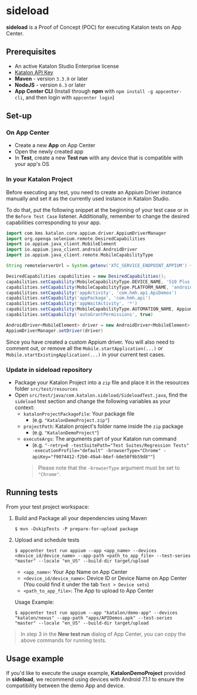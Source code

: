 # sideload

**sideload** is a Proof of Concept (POC) for executing Katalon tests on App Center.

## Prerequisites

* An active Katalon Studio Enterprise license
* [Katalon API Key](https://docs.katalon.com/katalon-analytics/docs/ka-api-key.html)
* **Maven** - version `3.3.9` or later
* **NodeJS** - version `6.3` or later
* **App Center CLI** (Install through **npm** with `npm install -g appcenter-cli`, and then login with `appcenter login`)

## Set-up

### On App Center

* Create a new **App** on App Center
* Open the newly created app
* In **Test**, create a new **Test run** with any device that is compatible with your app's OS

### In your Katalon Project

Before executing any test, you need to create an Appium Driver instance manually and set it as the currently used instance in Katalon Studio.

To do that, put the following snippet at the beginning of your test case or in the `Before Test Case` listener. Additionally, remember to change the desired capabilities corresponding to your app.

```groovy
import com.kms.katalon.core.appium.driver.AppiumDriverManager
import org.openqa.selenium.remote.DesiredCapabilities
import io.appium.java_client.MobileElement
import io.appium.java_client.android.AndroidDriver
import io.appium.java_client.remote.MobileCapabilityType

String remoteServerUrl = System.getenv('XTC_SERVICE_ENDPOINT_APPIUM') + 'wd/hub'

DesiredCapabilities capabilities = new DesiredCapabilities();
capabilities.setCapability(MobileCapabilityType.DEVICE_NAME, 'S10 Plus')
capabilities.setCapability(MobileCapabilityType.PLATFORM_NAME, 'android')
capabilities.setCapability('appActivity', 'com.hmh.api.ApiDemos')
capabilities.setCapability('appPackage', 'com.hmh.api')
capabilities.setCapability('appWaitActivity', '*')
capabilities.setCapability(MobileCapabilityType.AUTOMATION_NAME, AppiumDriverManager.UIAUTOMATOR2)
capabilities.setCapability('autoGrantPermissions', true)

AndroidDriver<MobileElement> driver = new AndroidDriver<MobileElement>(new URL(remoteServerUrl), capabilities)
AppiumDriverManager.setDriver(driver)
```

Since you have created a custom Appium driver. You will also need to comment out, or remove all the `Mobile.startApplication(...)` or `Mobile.startExistingApplication(...)` in your current test cases.

### Update in sideload repository

* Package your Katalon Project into a `zip` file and place it in the resources folder `src/test/resources`
* Open `src/test/java/com.katalon.sideload/SideloadTest.java`, find the `sideload` test section and change the following variables as your context:
  - `katalonProjectPackageFile`: Your package file<br>
    - (e.g. `"KatalonDemoProject.zip"`)
  - `projectPath`: Katalon project's folder name inside the `zip` package<br>
    - (e.g. `"KatalonDemoProject"`)
  - `executeArgs`: The arguments part of your Katalon run command<br>
    - (e.g. `"-retry=0 -testSuitePath="Test Suites/Regression Tests" -executionProfile="default" -browserType="Chrome" -apiKey="f9074412-f2b0-49a4-b6ef-b0e50f9b59d8""`)
    > Please note that the `-browserType` argument must be set to `"Chrome"`.

## Running tests

From your test project workspace:

1. Build and Package all your dependencies using Maven

    ```shell script
    $ mvn -DskipTests -P prepare-for-upload package
    ```

2. Upload and schedule tests

    ```shell script
    $ appcenter test run appium --app <app_name> --devices <device_id/device_name> --app-path <path_to_app_file> --test-series "master" --locale "en_US" --build-dir target/upload
    ```

   * `<app_name>`: Your App Name on App Center
   * `<device_id/device_name>`: Device ID or Device Name on App Center (You could find it under the tab `Test > Device sets`)
   * `<path_to_app_file>`: The App to upload to App Center

    Usage Example:

    ```shell script
    $ appcenter test run appium --app "katalon/demo-app" --devices "katalon/nexus" --app-path "apps/APIDemos.apk" --test-series "master" --locale "en_US" --build-dir target/upload
    ```

> In step 3 in the **New test run** dialog of App Center, you can copy the above commands for running tests.

## Usage example

If you'd like to execute the usage example, **KatalonDemoProject** provided in **sideload**, we recommend using devices with Android 7.1.1 to ensure the compatibility between the demo App and device.
